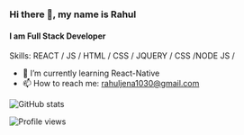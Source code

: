 <!-- ![Profile view](https://komarev.com/ghpvc/?rahul5544&color=green) -->
<!-- ![Profile views](https://gpvc.arturio.dev/rahul5544) -->
### Hi there 👋, my name is Rahul
#### I am Full Stack Developer
<!-- I made this project just for fun, it allows you to create nice and simple GitHub Readme files that you can copy/paste and use in your profile. -->

Skills: REACT / JS / HTML / CSS / JQUERY / CSS /NODE JS / 

- 🌱 I’m currently learning React-Native 
- 📫 How to reach me: rahuljena1030@gmail.com 


<!-- [<img src='https://cdn.jsdelivr.net/npm/simple-icons@3.0.1/icons/github.svg' alt='github' height='40'>](https://github.com/rahul5544)  [<img src='https://cdn.jsdelivr.net/npm/simple-icons@3.0.1/icons/linkedin.svg' alt='linkedin' height='40'>](https://www.linkedin.com/in/rahul-jena-329539214/)  [<img src='https://cdn.jsdelivr.net/npm/simple-icons@3.0.1/icons/instagram.svg' alt='instagram' height='40'>](https://www.instagram.com/rahul_.ig/)  [<img src='https://cdn.jsdelivr.net/npm/simple-icons@3.0.1/icons/twitter.svg' alt='twitter' height='40'>](https://twitter.com/rahuljena101)  [<img src='https://cdn.jsdelivr.net/npm/simple-icons@3.0.1/icons/stackoverflow.svg' alt='stackoverflow' height='40'>](https://stackoverflow.com/users/rahul5544)   -->

<!-- [![Top Langs](https://github-readme-stats.vercel.app/api/top-langs/?username=rahul5544)](https://github.com/anuraghazra/github-readme-stats) -->

![GitHub stats](https://github-readme-stats.vercel.app/api?username=rahul5544&show_icons=true)  

![Profile views](https://gpvc.arturio.dev/rahul5544)  
